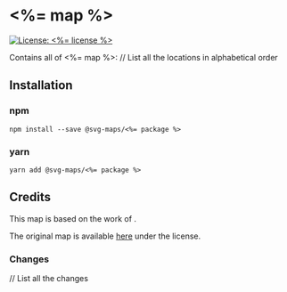 #  <%= map %>

[![License: <%= license %>](<%= licenseBadge %>)](<%= licenseLink %>)

Contains all  of <%= map %>:
// List all the locations in alphabetical order

## Installation

### npm

`npm install --save @svg-maps/<%= package %>`

### yarn

`yarn add @svg-maps/<%= package %>`

## Credits

This map is based on the work of .

The original map is available [here]() under the []() license.

### Changes
// List all the changes
